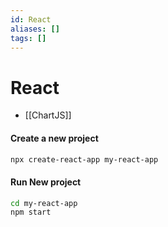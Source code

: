 ```yaml
---
id: React
aliases: []
tags: []
---
```


# React

- [[ChartJS]]

#### Create a new project

```bash
npx create-react-app my-react-app
```

#### Run New project

```bash
cd my-react-app
npm start
```
